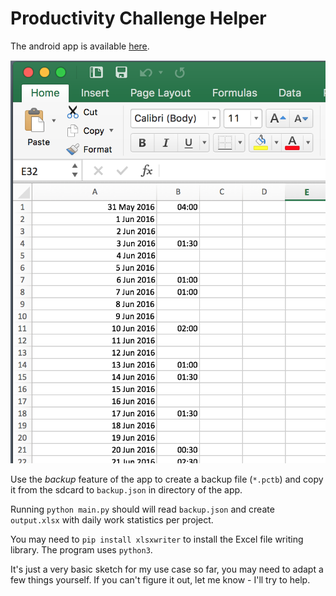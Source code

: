 # Productivity Challenge Helper

The android app is available [here](https://play.google.com/store/apps/details?id=com.wlxd.pomochallenge&hl=en).

![Screenshot of the statistics](/screenshot.png?raw=true "Excel statistics")

Use the *backup* feature of the app to create a backup file (`*.pctb`) and copy
it from the sdcard to `backup.json` in directory of the app.

Running `python main.py` should will read `backup.json` and create
`output.xlsx` with daily work statistics per project.

You may need to `pip install xlsxwriter` to install the Excel file writing library.
The program uses `python3`.

It's just a very basic sketch for my use case so far, you may need to adapt a
few things yourself. If you can't figure it out, let me know - I'll try to help.
